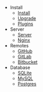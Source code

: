 * Install
    * [Install](index.md)
    * [Upgrade](upgrade.md)
    * [Plugins](plugins.md)
* Server
    * [Server](server.md)
    * [Nginx](nginx.md)
* Remotes
    * [GitHub](github.md)
    * [GitLab](gitlab.md)
    * [Bitbucket](bitbucket.md)
* Database
    * [SQLite](sqlite.md)
    * [MySQL](mysql.md)
    * [Postgres](postgres.md)
